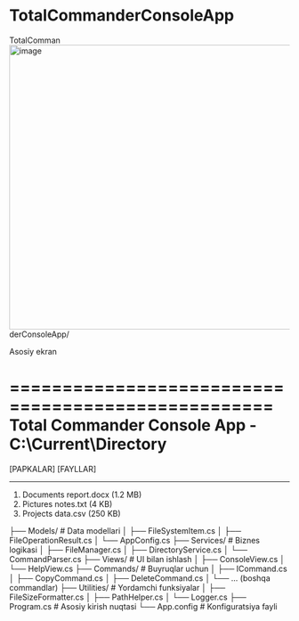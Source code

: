 
# TotalCommanderConsoleApp

TotalComman<img width="511" height="511" alt="image" src="https://github.com/user-attachments/assets/a452cbc5-5809-43ac-bbee-efc41afb8513" />
derConsoleApp/





Asosiy ekran  


===================================================
Total Commander Console App - C:\Current\Directory
===================================================

[PAPKALAR]                  [FAYLLAR]
-------------------          -------------------
1. Documents                 report.docx (1.2 MB)
2. Pictures                  notes.txt (4 KB)
3. Projects                  data.csv (250 KB)



├── Models/               # Data modellari
│   ├── FileSystemItem.cs
│   ├── FileOperationResult.cs
│   └── AppConfig.cs
├── Services/             # Biznes logikasi
│   ├── FileManager.cs
│   ├── DirectoryService.cs
│   └── CommandParser.cs
├── Views/                # UI bilan ishlash
│   ├── ConsoleView.cs
│   └── HelpView.cs
├── Commands/             # Buyruqlar uchun
│   ├── ICommand.cs
│   ├── CopyCommand.cs
│   ├── DeleteCommand.cs
│   └── ... (boshqa commandlar)
├── Utilities/            # Yordamchi funksiyalar
│   ├── FileSizeFormatter.cs
│   ├── PathHelper.cs
│   └── Logger.cs
├── Program.cs            # Asosiy kirish nuqtasi
└── App.config            # Konfiguratsiya fayli
